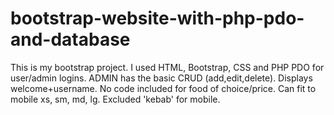 # bootstrap-website-with-php-pdo-and-database
This is my bootstrap project. I used HTML, Bootstrap, CSS and PHP PDO for user/admin logins. ADMIN has the basic CRUD (add,edit,delete). Displays welcome+username. No code included for food of choice/price. Can fit to mobile xs, sm, md, lg. Excluded 'kebab' for mobile.
